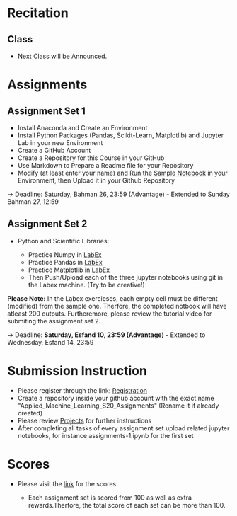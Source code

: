 # Recitation

## Class

* Next Class will be Announced.
<!--at Sunday, Esfand 11, 11:30 - 12:30 **(TBC)**-->

# Assignments 

## Assignment Set 1  

* Install Anaconda and Create an Environment    
* Install Python Packages (Pandas, Scikit-Learn, Matplotlib) and Jupyter Lab in your new Environment    
* Create a GitHub Account    
* Create a Repository for this Course in your GitHub  
* Use Markdown to Prepare a Readme file for your Repository 
* Modify (at least enter your name) and Run the [Sample Notebook](https://github.com/hhaji/Applied-Machine-Learning/blob/master/Recitation-Assignments/assignments-1_sample.ipynb) in your Environment, then Upload it in your Github Repository

-> Deadline: Saturday, Bahman 26, 23:59 (Advantage) - Extended to Sunday Bahman 27, 12:59

## Assignment Set 2

*  Python and Scientific Libraries:

    - Practice Numpy in [LabEx](https://labex.io/courses/100-numpy-exercises) 
    - Practice Pandas in [LabEx](https://labex.io/courses/100-pandas-exercises)   
    - Practice Matplotlib in [LabEx](https://labex.io/courses/draw-2d-and-3d-graphics-by-matplotlib) 
    - Then Push/Upload each of the three jupyter notebooks using git in the Labex machine. (Try to be creative!)

**Please Note:** In the Labex exercieses, each empty cell must be different (modified) from the sample one. Therfore, the completed notbook will have atleast 200 outputs. Furtheremore, please review the tutorial video for submiting the assignment set 2.

-> Deadline: **Saturday, Esfand 10, 23:59 (Advantage)** - Extended to Wednesday, Esfand 14, 23:59

# Submission Instruction 

* Please register through the link: [Registration](https://docs.google.com/document/d/1n4WDjIZMKNghwnWzMhJKfUPSfHzUeyb4eholMpyMILY/edit?usp=sharing)
* Create a repository inside your github account with the exact name "Applied_Machine_Learning_S20_Assignments" (Rename it if already created)
* Please review [Projects](https://github.com/hhaji/Applied-Machine-Learning/tree/master/Projects) for further instructions 
* After completing all tasks of every assignment set upload related jupyter notebooks, for instance assignments-1.ipynb for the first set

# Scores

* Please visit the [link](https://docs.google.com/spreadsheets/d/1ygd1pvTxv3YbedejVGhXTZJ349-rLdRuPKt32WkhXCY/edit?usp=sharing) for the scores.

  -  Each assignment set is scored from 100 as well as extra rewards.Therfore, the total score of each set can be more than 100.

<!--* A Formal Model – The Statistical Learning Framework & Empirical Risk Minimization   
  Chapter 2 of [Understanding Machine Learning: From Theory to Algorithms](http://www.cs.huji.ac.il/~shais/UnderstandingMachineLearning)   
    - **Exercises:** 2.1, 2.2, and 2.3  -->

